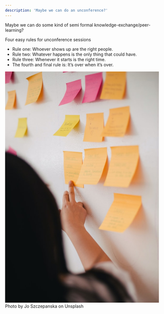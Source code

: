 ```yaml
---
description: 'Maybe we can do an unconference?'
---
```


Maybe we can do some kind of semi formal knowledge-exchange/peer-learning?

Four easy rules for unconference sessions
* Rule one: Whoever shows up are the right people.
* Rule two: Whatever happens is the only thing that could have.
* Rule three: Whenever it starts is the right time.
* The fourth and final rule is: It’s over when it’s over.

![](.gitbook/assets/unconference.jpg)
Photo by Jo Szczepanska on Unsplash